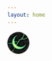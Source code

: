 ```yaml
---
layout: home
---
```

<html>
<head>
<style>
    img { border-radius: 50%; }
</style>
</head>
<body>

<a href="https://github.com/luxetobscura/luxetobscura.github.io"><img src="assets/logo.png" alt="" width="50"/></a>

</body>
</html>
